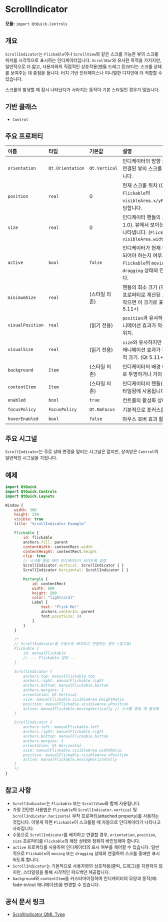 # ScrollIndicator

**모듈:** `import QtQuick.Controls`

## 개요

`ScrollIndicator`는 `Flickable`이나 `ScrollView`와 같은 스크롤 가능한 뷰의 스크롤 위치를 시각적으로 표시하는 인디케이터입니다. `ScrollBar`와 유사한 목적을 가지지만, 일반적으로 더 얇고, 사용자와의 직접적인 상호작용(핸들 드래그 등)보다는 스크롤 상태를 보여주는 데 중점을 둡니다. 터치 기반 인터페이스나 미니멀한 디자인에 더 적합할 수 있습니다.

스크롤이 발생할 때 잠시 나타났다가 사라지는 동작이 기본 스타일인 경우가 많습니다.

## 기반 클래스

*   `Control`

## 주요 프로퍼티

| 이름             | 타입            | 기본값        | 설명                                                                                                                         |
| :--------------- | :-------------- | :------------ | :--------------------------------------------------------------------------------------------------------------------------- |
| `orientation`    | `Qt.Orientation`| `Qt.Vertical` | 인디케이터의 방향 (수직 또는 수평). 연결된 뷰의 스크롤 방향과 일치시킵니다.                                                        |
| `position`       | `real`          | 0             | 현재 스크롤 위치 (0.0 ~ 1.0). `Flickable`의 `visibleArea.x/yPosition`과 바인딩합니다.                                            |
| `size`           | `real`          | 0             | 인디케이터 핸들의 크기 (0.0 ~ 1.0). 뷰에서 보이는 영역의 비율을 나타냅니다. (`Flickable`의 `visibleArea.width/heightRatio`)      |
| `active`         | `bool`          | `false`       | 인디케이터가 현재 활성화되어 표시되어야 하는지 여부. 일반적으로 `Flickable`의 `moving` 또는 `dragging` 상태와 연결하여 제어합니다. |
| `minimumSize`    | `real`          | (스타일 의존) | 핸들의 최소 크기 (픽셀 단위). `size` 프로퍼티로 계산된 크기가 이 값보다 작으면 이 크기로 표시됩니다. (Qt 5.11+)                     |
| `visualPosition` | `real`          | (읽기 전용)   | `position`과 유사하지만 RTL 및 애니메이션 효과가 적용된 실제 시각적 위치.                                                        |
| `visualSize`     | `real`          | (읽기 전용)   | `size`와 유사하지만 `minimumSize` 및 애니메이션 효과가 적용된 실제 시각적 크기. (Qt 5.11+)                                  |
| `background`     | `Item`          | (스타일 의존) | 인디케이터의 배경 아이템. 일반적으로 투명하거나 거의 보이지 않습니다.                                                          |
| `contentItem`    | `Item`          | (스타일 의존) | 인디케이터의 핸들(막대) 아이템. 스타일링에 사용됩니다.                                                                         |
| `enabled`        | `bool`          | `true`        | 컨트롤의 활성화 상태.                                                                                                      |
| `focusPolicy`    | `FocusPolicy`   | `Qt.NoFocus`  | 기본적으로 포커스를 받지 않습니다.                                                                                             |
| `hoverEnabled`   | `bool`          | `false`       | 마우스 호버 효과 활성화 여부.                                                                                              |

## 주요 시그널

`ScrollIndicator`는 주로 상태 변경을 알리는 시그널은 없지만, 상속받은 `Control`의 일반적인 시그널을 가집니다.

## 예제

```qml
import QtQuick
import QtQuick.Controls
import QtQuick.Layouts

Window {
    width: 300
    height: 250
    visible: true
    title: "ScrollIndicator Example"

    Flickable {
        id: flickable
        anchors.fill: parent
        contentWidth: contentRect.width
        contentHeight: contentRect.height
        clip: true
        // 스크롤 중일 때만 인디케이터가 보이도록 설정
        ScrollIndicator.vertical: ScrollIndicator { }
        ScrollIndicator.horizontal: ScrollIndicator { }

        Rectangle {
            id: contentRect
            width: 600
            height: 500
            color: "lightcoral"
            Label {
                text: "Flick Me!"
                anchors.centerIn: parent
                font.pointSize: 24
            }
        }
    }

    /*
    // ScrollIndicator를 수동으로 배치하고 연결하는 경우 (참고용)
    Flickable {
        id: manualFlickable
        // ... Flickable 설정 ...
    }

    ScrollIndicator {
        anchors.top: manualFlickable.top
        anchors.right: manualFlickable.right
        anchors.bottom: manualFlickable.bottom
        anchors.margins: 2
        orientation: Qt.Vertical
        size: manualFlickable.visibleArea.heightRatio
        position: manualFlickable.visibleArea.yPosition
        active: manualFlickable.movingVertically // 스크롤 중일 때 활성화
    }

    ScrollIndicator {
        anchors.left: manualFlickable.left
        anchors.right: manualFlickable.right
        anchors.bottom: manualFlickable.bottom
        anchors.margins: 2
        orientation: Qt.Horizontal
        size: manualFlickable.visibleArea.widthRatio
        position: manualFlickable.visibleArea.xPosition
        active: manualFlickable.movingHorizontally
    }
    */
}
```

## 참고 사항

*   `ScrollIndicator`는 `Flickable` 또는 `ScrollView`와 함께 사용됩니다.
*   가장 간단한 사용법은 `Flickable`의 `ScrollIndicator.vertical` 및 `ScrollIndicator.horizontal` 부착 프로퍼티(attached property)를 사용하는 것입니다. 이렇게 하면 `Flickable`이 스크롤될 때 자동으로 인디케이터가 나타나고 사라집니다.
*   수동으로 `ScrollIndicator`를 배치하고 연결할 경우, `orientation`, `position`, `size` 프로퍼티를 `Flickable`의 해당 상태와 정확히 바인딩해야 합니다.
*   `active` 프로퍼티를 사용하여 인디케이터의 표시 여부를 제어할 수 있습니다. 일반적으로 `Flickable`의 `moving` 또는 `dragging` 상태와 연결하여 스크롤 중에만 표시되도록 합니다.
*   `ScrollIndicator`는 기본적으로 사용자와의 상호작용(클릭, 드래그)을 지원하지 않지만, 스타일링을 통해 시각적인 피드백만 제공합니다.
*   `background`와 `contentItem`을 커스터마이징하여 인디케이터의 모양과 동작(예: fade-in/out 애니메이션)을 변경할 수 있습니다. 

## 공식 문서 링크

*   [ScrollIndicator QML Type ](https://doc.qt.io/qt-6/qml-qtquick-controls-scrollindicator.html) 